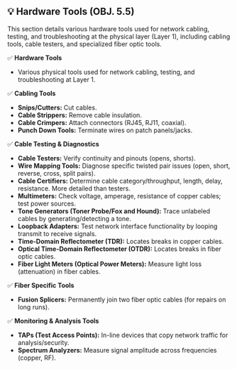 ## 💡 Hardware Tools (OBJ. 5.5)
This section details various hardware tools used for network cabling, testing, and troubleshooting at the physical layer (Layer 1), including cabling tools, cable testers, and specialized fiber optic tools.

✅ **Hardware Tools**
- Various physical tools used for network cabling, testing, and troubleshooting at Layer 1.

✅ **Cabling Tools**
- **Snips/Cutters:** Cut cables.
- **Cable Strippers:** Remove cable insulation.
- **Cable Crimpers:** Attach connectors (RJ45, RJ11, coaxial).
- **Punch Down Tools:** Terminate wires on patch panels/jacks.

✅ **Cable Testing & Diagnostics**
- **Cable Testers:** Verify continuity and pinouts (opens, shorts).
- **Wire Mapping Tools:** Diagnose specific twisted pair issues (open, short, reverse, cross, split pairs).
- **Cable Certifiers:** Determine cable category/throughput, length, delay, resistance. More detailed than testers.
- **Multimeters:** Check voltage, amperage, resistance of copper cables; test power sources.
- **Tone Generators (Toner Probe/Fox and Hound):** Trace unlabeled cables by generating/detecting a tone.
- **Loopback Adapters:** Test network interface functionality by looping transmit to receive signals.
- **Time-Domain Reflectometer (TDR):** Locates breaks in copper cables.
- **Optical Time-Domain Reflectometer (OTDR):** Locates breaks in fiber optic cables.
- **Fiber Light Meters (Optical Power Meters):** Measure light loss (attenuation) in fiber cables.

✅ **Fiber Specific Tools**
- **Fusion Splicers:** Permanently join two fiber optic cables (for repairs on long runs).

✅ **Monitoring & Analysis Tools**
- **TAPs (Test Access Points):** In-line devices that copy network traffic for analysis/security.
- **Spectrum Analyzers:** Measure signal amplitude across frequencies (copper, RF).